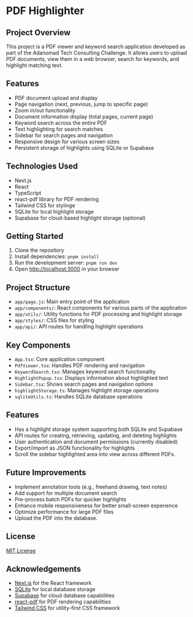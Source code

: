 # PDF Highlighter 

## Project Overview

This project is a PDF viewer and keyword search application developed as part of the Adanomad Tech Consulting Challenge. It allows users to upload PDF documents, view them in a web browser, search for keywords, and highlight matching text.

## Features

- PDF document upload and display
- Page navigation (next, previous, jump to specific page)
- Zoom in/out functionality
- Document information display (total pages, current page)
- Keyword search across the entire PDF
- Text highlighting for search matches
- Sidebar for search pages and navigation
- Responsive design for various screen sizes
- Persistent storage of highlights using SQLite or Supabase

## Technologies Used

- Next.js
- React 
- TypeScript
- react-pdf library for PDF rendering
- Tailwind CSS for stylinge
- SQLite for local highlight storage
- Supabase for cloud-based highlight storage (optional)

## Getting Started

1. Clone the repository
2. Install dependencies: `pnpm install`
3. Run the development server: `pnpm run dev`
4. Open [http://localhost:3000](http://localhost:3000) in your browser

## Project Structure

- `app/page.js`: Main entry point of the application
- `app/components/`: React components for various parts of the application
- `app/utils/`: Utility functions for PDF processing and highlight storage
- `app/styles/`: CSS files for styling
- `app/api/`: API routes for handling highlight operations

## Key Components

- `App.tsx`: Core application component
- `PdfViewer.tsx`: Handles PDF rendering and navigation
- `KeywordSearch.tsx`: Manages keyword search functionality
- `HighlightPopup.tsx`: Displays information about highlighted text
- `Sidebar.tsx`: Shows search pages and navigation options
- `highlightStorage.ts`: Manages highlight storage operations
- `sqliteUtils.ts`: Handles SQLite database operations

## Features

- Has a highlight storage system supporting both SQLite and Supabase
- API routes for creating, retrieving, updating, and deleting highlights
- User authentication and document permissions (currently disabled)
- Export/import as JSON functionality for highlights
- Scroll the sidebar highlighted area into view across different PDFs. 


## Future Improvements

- Implement annotation tools (e.g., freehand drawing, text notes)
- Add support for multiple document search
- Pre-process batch PDFs for quicker highlights
- Enhance mobile responsiveness for better small-screen experience
- Optimize performance for large PDF files
- Upload the PDF into the database.

## License

[MIT License](https://opensource.org/licenses/MIT)

## Acknowledgements

- [Next.js](https://nextjs.org/) for the React framework
- [SQLite](https://www.sqlite.org/) for local database storage
- [Supabase](https://supabase.io/) for cloud database capabilities
- [react-pdf](https://github.com/wojtekmaj/react-pdf) for PDF rendering capabilities
- [Tailwind CSS](https://tailwindcss.com/) for utility-first CSS framework

